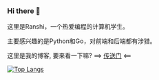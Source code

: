 ### Hi there 👋

这里是Ranshi，一个热爱编程的计算机学生。

主要感兴趣的是Python和Go，对前端和后端都有涉猎。

这里是我的博客, 要来看一下嘛? ==> [传送门](https://zranshi.github.io/) <== 

[![Top Langs](https://github-readme-stats.vercel.app/api/top-langs/?username=Zranshi)](https://github.com/anuraghazra/github-readme-stats)
